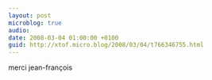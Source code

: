 ```yaml
---
layout: post
microblog: true
audio: 
date: 2008-03-04 01:00:00 +0100
guid: http://xtof.micro.blog/2008/03/04/t766346755.html
---
```

merci jean-françois
